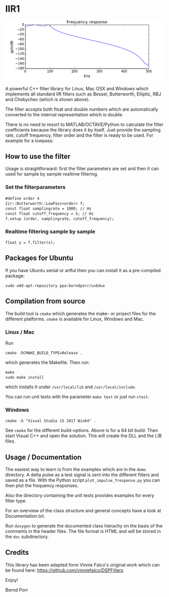 # IIR1

![alt tag](cheby1.png)

A powerful C++ filter library for Linux, Mac OSX
and Windows which implements all standard IIR filters such as
Bessel, Butterworth, Elliptic, RBJ and Chebychev (which is shown above).

The filter accepts both float and double numbers which are
automatically converted to the internal representation which is
double.

There is no need to resort to MATLAB/OCTAVE/Python to calculate the
filter coefficients because the library does it by itself. Just
provide the sampling rate, cutoff frequency, filter order and the
filter is ready to be used. For example for a lowpass:

## How to use the filter
Usage is straightforward: first the filter parameters are set and
then it can used for sample by sample realtime filtering.

### Set the filterparameters
```
#define order 4
Iir::Butterworth::LowPass<order> f;
const float samplingrate = 1000; // Hz
const float cutoff_frequency = 5; // Hz
f.setup (order, samplingrate, cutoff_frequency);
```
       
### Realtime filtering sample by sample
```
float y = f.filter(x);
```

## Packages for Ubuntu

If you have Ubuntu xenial or artful then you can
install it as a pre-compiled package:

```
sudo add-apt-repository ppa:berndporr/usbdux
```

## Compilation from source

The build tool is `cmake` which generates the make- or project
files for the different platforms. `cmake` is available for Linux, Windows
and Mac.

### Linux / Mac

Run
```
cmake -DCMAKE_BUILD_TYPE=Release .
```
which generates the Makefile. Then run:
```
make
sudo make install
```
which installs it under `/usr/local/lib` and `/usr/local/include`.

You can run unit tests with the parameter `make test` or just run `ctest`.

### Windows

```
cmake -G "Visual Studio 15 2017 Win64" .
```

See `cmake` for the different build-options. Above is for a 64 bit build.
Then start Visual C++ and open the solution. This will create
the DLL and the LIB files.

## Usage / Documentation

The easiest way to learn is from the examples which are in the `demo`
directory. A delta pulse as a test signal is sent into the different
filters and saved as a file. With the Python script
`plot_impulse_fresponse.py` you can then plot the frequency responses.

Also the directory containing the unit tests provides examples for
every filter type.

For an overview of the class structure and general concepts have a
look at Documentation.txt.

Run `doxygen` to generate the documented class hierachy on the basis of
the comments in the header files. The file format is HTML and will be
stored in the `doc` subdirectory.

## Credits

This library has been adapted form Vinnie Falco's
original work which can be found here:
https://github.com/vinniefalco/DSPFilters

Enjoy!

Bernd Porr
